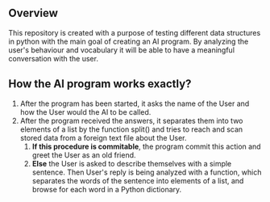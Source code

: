 <h2>Overview</h2>
<p>This repository is created with a purpose of testing different data structures in python with the main goal of creating an AI program. By analyzing the user's behaviour and vocabulary it will be able to have a meaningful conversation with the user.</p>

<h2>How the AI program works exactly?</h2>
<p>
  <list><ol><li>After the program has been started, it asks the name of the User and how the User would the AI to be called.</li> 
    <li>After the program received the answers, it separates them into two elements of a list by the function split() and tries to reach and scan stored data from a foreign text file about the User. <ol><li><b>If this procedure is commitable</b>, the program commit this action and greet the User as an old friend.</li><li><b>Else</b> the User is asked to describe themselves with a simple sentence. Then User's reply is being analyzed with a function, which separates the words of the sentence into elements of a list, and browse for each word in a Python dictionary.</ol></li></li></ol></list></p>
